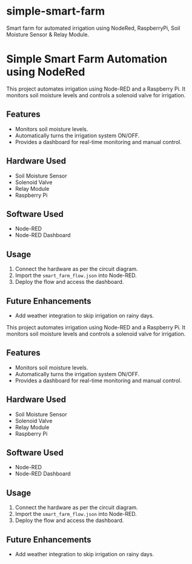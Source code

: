 # simple-smart-farm
Smart farm for automated irrigation using NodeRed, RaspberryPi, Soil Moisture Sensor & Relay Module.

# Simple Smart Farm Automation using NodeRed

This project automates irrigation using Node-RED and a Raspberry Pi. It monitors soil moisture levels and controls a solenoid valve for irrigation.

## Features
- Monitors soil moisture levels.
- Automatically turns the irrigation system ON/OFF.
- Provides a dashboard for real-time monitoring and manual control.

## Hardware Used
- Soil Moisture Sensor
- Solenoid Valve
- Relay Module
- Raspberry Pi

## Software Used
- Node-RED
- Node-RED Dashboard

## Usage
1. Connect the hardware as per the circuit diagram.
2. Import the `smart_farm_flow.json` into Node-RED.
3. Deploy the flow and access the dashboard.

## Future Enhancements
- Add weather integration to skip irrigation on rainy days.


This project automates irrigation using Node-RED and a Raspberry Pi. It monitors soil moisture levels and controls a solenoid valve for irrigation.

## Features
- Monitors soil moisture levels.
- Automatically turns the irrigation system ON/OFF.
- Provides a dashboard for real-time monitoring and manual control.

## Hardware Used
- Soil Moisture Sensor
- Solenoid Valve
- Relay Module
- Raspberry Pi

## Software Used
- Node-RED
- Node-RED Dashboard

## Usage
1. Connect the hardware as per the circuit diagram.
2. Import the `smart_farm_flow.json` into Node-RED.
3. Deploy the flow and access the dashboard.

## Future Enhancements
- Add weather integration to skip irrigation on rainy days.
